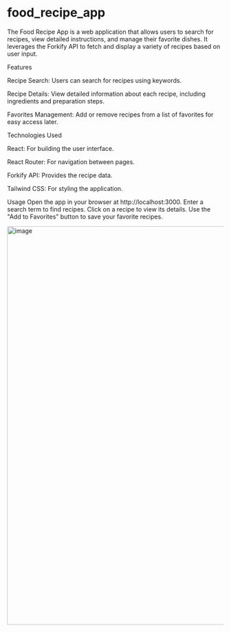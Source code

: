# food_recipe_app

The Food Recipe App is a web application that allows users to search for recipes, view detailed instructions, and manage their favorite dishes. It leverages the Forkify API to fetch and display a variety of recipes based on user input.

Features

Recipe Search: Users can search for recipes using keywords.

Recipe Details: View detailed information about each recipe, including ingredients and preparation steps.

Favorites Management: Add or remove recipes from a list of favorites for easy access later.


Technologies Used

React: For building the user interface.

React Router: For navigation between pages.

Forkify API: Provides the recipe data.

Tailwind CSS: For styling the application.

Usage
Open the app in your browser at http://localhost:3000.
Enter a search term to find recipes.
Click on a recipe to view its details.
Use the "Add to Favorites" button to save your favorite recipes.


<img width="925" alt="image" src="https://github.com/user-attachments/assets/1e47c76d-0cc7-407f-9b26-0433179ebf2a">
